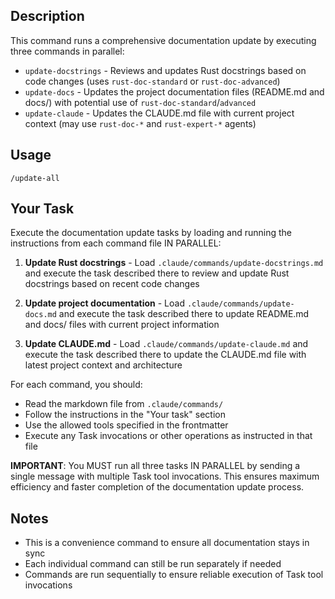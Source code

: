 ## Description

This command runs a comprehensive documentation update by executing three commands in parallel:
- `update-docstrings` - Reviews and updates Rust docstrings based on code changes (uses `rust-doc-standard` or `rust-doc-advanced`)
- `update-docs` - Updates the project documentation files (README.md and docs/) with potential use of `rust-doc-standard`/`advanced`
- `update-claude` - Updates the CLAUDE.md file with current project context (may use `rust-doc-*` and `rust-expert-*` agents)

## Usage

```
/update-all
```

## Your Task

Execute the documentation update tasks by loading and running the instructions from each command file IN PARALLEL:

1. **Update Rust docstrings** - Load `.claude/commands/update-docstrings.md` and execute the task described there to review and update Rust docstrings based on recent code changes

2. **Update project documentation** - Load `.claude/commands/update-docs.md` and execute the task described there to update README.md and docs/ files with current project information

3. **Update CLAUDE.md** - Load `.claude/commands/update-claude.md` and execute the task described there to update the CLAUDE.md file with latest project context and architecture

For each command, you should:
- Read the markdown file from `.claude/commands/`
- Follow the instructions in the "Your task" section
- Use the allowed tools specified in the frontmatter
- Execute any Task invocations or other operations as instructed in that file

**IMPORTANT**: You MUST run all three tasks IN PARALLEL by sending a single message with multiple Task tool invocations. This ensures maximum efficiency and faster completion of the documentation update process.

## Notes

- This is a convenience command to ensure all documentation stays in sync
- Each individual command can still be run separately if needed
- Commands are run sequentially to ensure reliable execution of Task tool invocations